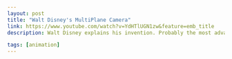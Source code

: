 ```yaml
---
layout: post
title: "Walt Disney's MultiPlane Camera"
link: https://www.youtube.com/watch?v=YdHTlUGN1zw&feature=emb_title
description: Walt Disney explains his invention. Probably the most advanced tool ever made in the field of animation. (At least until the computer was made.)

tags: [animation]
---
```

